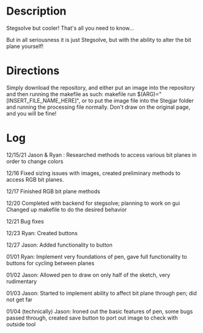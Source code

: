 # Description
Stegsolve but cooler! That's all you need to know...











But in all seriousness it is just Stegsolve, but with the ability to alter the bit plane yourself!

# Directions
Simply download the repository, and either put an image into the repository and then running the makefile as such: makefile run $(ARG)="[INSERT_FILE_NAME_HERE]", or to put the image file into the Stegjar folder and running the processing file normally. Don't draw on the original page, and you will be fine!

# Log
12/15/21
Jason & Ryan : Researched methods to access various bit planes in order to change colors

12/16
Fixed sizing issues with images, created preliminary methods to access RGB bit planes. 

12/17 
Finished RGB bit plane methods

12/20
Completed with backend for stegsolve; planning to work on gui
Changed up makefile to do the desired behavior

12/21
Bug fixes

12/23
Ryan: Created buttons

12/27
Jason: Added functionality to button

01/01
Ryan: Implement very foundations of pen, gave full functionality to buttons for cycling between planes

01/02
Jason: Allowed pen to draw on only half of the sketch, very rudimentary

01/03
Jason: Started to implement ability to affect bit plane through pen; did not get far

01/04 (technically)
Jason: Ironed out the basic features of pen, some bugs passed through, created save button to port out image to check with outside tool

